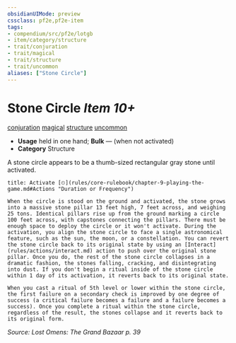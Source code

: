 ```yaml
---
obsidianUIMode: preview
cssclass: pf2e,pf2e-item
tags:
- compendium/src/pf2e/lotgb
- item/category/structure
- trait/conjuration
- trait/magical
- trait/structure
- trait/uncommon
aliases: ["Stone Circle"]
---
```

# Stone Circle *Item 10+*  
[conjuration](rules/traits/conjuration.md "Conjuration School Trait")  [magical](rules/traits/magical.md "Magical Item Trait")  [structure](rules/traits/structure.md "Structure General Trait")  [uncommon](rules/traits/uncommon.md "Uncommon Rarity Trait")  

- **Usage** held in one hand; **Bulk** — (when not activated)
- **Category** Structure

A stone circle appears to be a thumb-sized rectangular gray stone until activated.

```ad-embed-ability
title: Activate [⏲](rules/core-rulebook/chapter-9-playing-the-game.md#Actions "Duration or Frequency")

When the circle is stood on the ground and activated, the stone grows into a massive stone pillar 13 feet high, 7 feet across, and weighing 25 tons. Identical pillars rise up from the ground marking a circle 100 feet across, with capstones connecting the pillars. There must be enough space to deploy the circle or it won't activate. During the activation, you align the stone circle to face a single astronomical feature, such as the sun, the moon, or a constellation. You can revert the stone circle back to its original state by using an [Interact](rules/actions/interact.md) action to push over the original stone pillar. Once you do, the rest of the stone circle collapses in a dramatic fashion, the stones falling, cracking, and disintegrating into dust. If you don't begin a ritual inside of the stone circle within 1 day of its activation, it reverts back to its original state.

When you cast a ritual of 5th level or lower within the stone circle, the first failure on a secondary check is improved by one degree of success (a critical failure becomes a failure and a failure becomes a success). Once you complete a ritual within the stone circle, regardless of the result, the stones collapse and it reverts back to its original form.
```

*Source: Lost Omens: The Grand Bazaar p. 39*